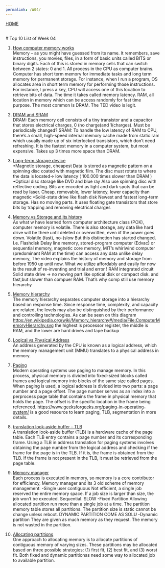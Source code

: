 ```yaml
---
permalink: /W04/
---
```

[HOME](../)

<br>
# Top 10 List of Week 04

1. [How computer memory works](https://www.youtube.com/watch?v=p3q5zWCw8J4)<br>
Memory – as you might have guessed from its name. It remembers, save instructions, you movies, files, in a form of basic units called BITS or binary digits. Each of this is stored in memory cells that can switch between 2 states: 0 and 1. All process in the CPU as computer brains. Computer has short term memory for immediate tasks and long term memory for permanent storage. For instance, when I run a program, OS allocates area in short term memory for performing those instructions.   For instance, I press a key, CPU will access one of this location to retrieve bits of data. The time it takes called memory latency.
RAM, all location in memory which can be access randomly for fast time purpose. The most common Is DRAM.
The TED video is legit.

2. [DRAM and SRAM](https://www.youtube.com/watch?v=p3q5zWCw8J4)<br>
DRAM: Each memory cell consists of a tiny transistor and a capacitor that stores electrical charges, 0 (no charge)and 1(charges). Must be periodically changed?
SRAM: To handle the low latency of RAM to CPU, there’s a small, high-speed internal memory cache made from static ram which usually made up of six interlocked transistors, which don’t need refreshing. It is the fastest memory in a computer system, but most expensive. Takes up 3 times more space than DRAM.

3. [Long-term storage device](https://www.youtube.com/watch?v=p3q5zWCw8J4)<br>
•Magnetic storage, cheapest
Data is stored as magnetic pattern on a spinning disc coated with magnetic film. The disc must rotate to where the data is located-> low latency ( 100.000 times slower than DRAM )
•Optical disc storage like DVD and blue ray
Also use spinning disc with reflective coding. Bits are encoded as light and dark spots that can be read by laser. Cheap, removable, lower latency, lower capacity than magnetic
•Solid-state drive like flash disk
Newest and fastest long-term storage. Has no moving parts. It uses floating gate transistors that store bits by trapping and removing electrical charges


4. [Memory vs Storage and its history](https://www.youtube.com/watch?v=TQCr9RV7twk)<br>
As what w have learned form computer architecture class (POK), computer memory is volatile. There is also storage, any data like hard drive will be there until deleted or overwritten, even iif the power goes down. Volatile (fast), no-(slow But this distinction has started changed. I.e. Flashdisk
Delay line memory, stored-program computer (Edvac) or sequential memory, magnetic core memory, MIT’s whirlwind computer (predominant RAM at the time) can access any data unlike delay memory, 
The video explains the history of memory and storage from before 1950 up until now. What we utilize affordably and easily for now is the result of re-inventing and trial and error !
RAM integrated circuit
Solid state drive -> no moving part like optical disk or compact disk. and fast,but slower than compuer RAM. That’s why comp still use memory hierarchy

5. [Memory hierarchy ](https://en.wikipedia.org/wiki/Memory_hierarchy)<br>
The memory hierarchy separates computer storage into a hierarchy based on response time. Since response time, complexity, and capacity are related, the levels may also be distinguished by their performance and controlling technologies.
As can be seen on this diagram https://en.wikipedia.org/wiki/Memory_hierarchy#/media/File:ComputerMemoryHierarchy.svg the highest is processor register, the middle is RAM, and the lower are hard drives and tape backup

6. [Logical vs Physical Address](https://www.cs.uic.edu/~jbell/CourseNotes/OperatingSystems/)<br>
An address generated by the CPU is known as a logical address, which the memory management unit (MMU) translates to a physical address in memory. 

7. [Paging](https://www.geeksforgeeks.org/paging-in-operating-system/)<br>
Modern operating systems use paging to manage memory. In this process, physical memory is divided into fixed-sized blocks called frames and logical memory into blocks of the same size called pages.
When paging is used, a logical address is divided into two parts: a page number and a page offset. The page number serves as an index into a perprocess page table that contains the frame in physical memory that holds the page. The offset is the specific location in the frame being referenced.
https://www.geeksforgeeks.org/paging-in-operating-system/ is a good resource to learn paging, TLB, segmentation in more details.

8. [translation look-aside buffer - TLB](https://www.cs.uic.edu/~jbell/CourseNotes/OperatingSystems/)<br>
A translation look-aside buffer (TLB) is a hardware cache of the page table. Each TLB entry contains a page number and its corresponding frame.
Using a TLB in address translation for paging systems involves obtaining the page number from the logical address and checking if the frame for the page is in the TLB. If it is, the frame is obtained from the TLB. If the frame is not present in the TLB, it must be retrieved from the page table.

9. [Memory manager](https://www.youtube.com/watch?v=qdkxXygc3rE)<br>
Each process is executed in memory, so memory is a core contributor for efficiency, 
Memory manager and its 3 old scheme of memory management:
-Single user contiguous
Not efficient, a single job reserved the entire memory space. If a job size is larger than size, the job won’t be executed. Sequential. SLOW
-Fixed Partition
Allowing allocated partition run more than a single job at a time. The partition memory table stores all partitions. The partition size is static cannot be change unless reboot.
DYNAMIC PARTITION COME AS SOLU
-Dynamic partition
They are given as much memory as they request. The memory is not wasted in the partition.

10. [Allocating partitions](https://www.youtube.com/watch?v=qdkxXygc3rE)<br>
One approach to allocating memory is to allocate partitions of contiguous memory of varying sizes. These partitions may be allocated based on three possible strategies: (1) first fit, (2) best fit, and (3) worst fit. Both fixed and dynamic partitionas need some way to allocated job to available partition.

